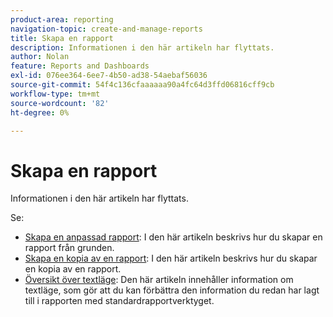 ```yaml
---
product-area: reporting
navigation-topic: create-and-manage-reports
title: Skapa en rapport
description: Informationen i den här artikeln har flyttats.
author: Nolan
feature: Reports and Dashboards
exl-id: 076ee364-6ee7-4b50-ad38-54aebaf56036
source-git-commit: 54f4c136cfaaaaaa90a4fc64d3ffd06816cff9cb
workflow-type: tm+mt
source-wordcount: '82'
ht-degree: 0%

---
```


# Skapa en rapport

Informationen i den här artikeln har flyttats.

Se:

* [Skapa en anpassad rapport](../../../reports-and-dashboards/reports/creating-and-managing-reports/create-custom-report.md): I den här artikeln beskrivs hur du skapar en rapport från grunden.
* [Skapa en kopia av en rapport](../../../reports-and-dashboards/reports/creating-and-managing-reports/create-copy-report.md): I den här artikeln beskrivs hur du skapar en kopia av en rapport.
* [Översikt över textläge](../../../reports-and-dashboards/reports/text-mode/understand-text-mode.md): Den här artikeln innehåller information om textläge, som gör att du kan förbättra den information du redan har lagt till i rapporten med standardrapportverktyget.
